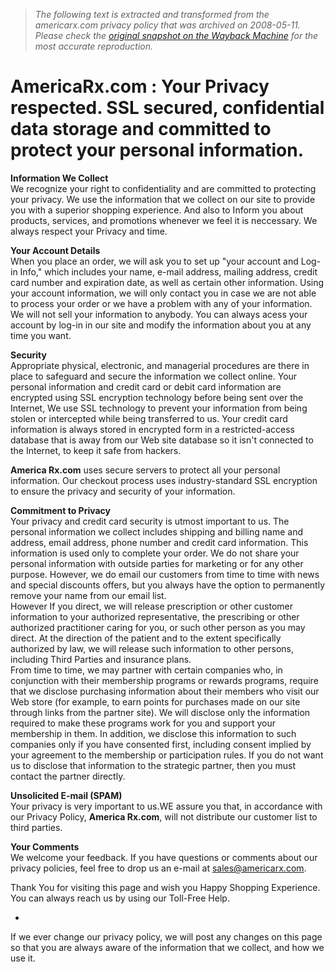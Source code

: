 > *The following text is extracted and transformed from the americarx.com privacy policy that was archived on 2008-05-11. Please check the [original snapshot on the Wayback Machine](https://web.archive.org/web/20080511184029id_/http%3A//www.americarx.com/PrivacyPolicy.html) for the most accurate reproduction.*

# AmericaRx.com : Your Privacy respected. SSL secured, confidential data storage and committed to protect your personal information.

**Information We Collect**  
We recognize your right to confidentiality and are committed to protecting your privacy. We use the information that we collect on our site to provide you with a superior shopping experience. And also to Inform you about products, services, and promotions whenever we feel it is neccessary. We always respect your Privacy and time.

 **Your Account Details**  
When you place an order, we will ask you to set up "your account and Log-in Info," which includes your name, e-mail address, mailing address, credit card number and expiration date, as well as certain other information. Using your account information, we will only contact you in case we are not able to process your order or we have a problem with any of your information. We will not sell your information to anybody. You can always acess your account by log-in in our site and modify the information about you at any time you want.

 **Security**  
Appropriate physical, electronic, and managerial procedures are there in place to safeguard and secure the information we collect online. Your personal information and credit card or debit card information are encrypted using SSL encryption technology before being sent over the Internet, We use SSL technology to prevent your information from being stolen or intercepted while being transferred to us. Your credit card information is always stored in encrypted form in a restricted-access database that is away from our Web site database so it isn't connected to the Internet, to keep it safe from hackers.  
  
**America Rx.com** uses secure servers to protect all your personal information. Our checkout process uses industry-standard SSL encryption to ensure the privacy and security of your information.   
  
**Commitment to Privacy**  
Your privacy and credit card security is utmost important to us. The personal information we collect includes shipping and billing name and address, email address, phone number and credit card information. This information is used only to complete your order. We do not share your personal information with outside parties for marketing or for any other purpose. However, we do email our customers from time to time with news and special discounts offers, but you always have the option to permanently remove your name from our email list.   
However If you direct, we will release prescription or other customer information to your authorized representative, the prescribing or other authorized practitioner caring for you, or such other person as you may direct. At the direction of the patient and to the extent specifically authorized by law, we will release such information to other persons, including Third Parties and insurance plans.  
From time to time, we may partner with certain companies who, in conjunction with their membership programs or rewards programs, require that we disclose purchasing information about their members who visit our Web store (for example, to earn points for purchases made on our site through links from the partner site). We will disclose only the information required to make these programs work for you and support your membership in them. In addition, we disclose this information to such companies only if you have consented first, including consent implied by your agreement to the membership or participation rules. If you do not want us to disclose that information to the strategic partner, then you must contact the partner directly.

 **Unsolicited E-mail (SPAM)**  
Your privacy is very important to us.WE assure you that, in accordance with our Privacy Policy, **America Rx.com**, will not distribute our customer list to third parties. 

**Your Comments**  
We welcome your feedback. If you have questions or comments about our privacy policies, feel free to drop us an e-mail at sales@americarx.com.

Thank You for visiting this page and wish you Happy Shopping Experience. You can always reach us by using our Toll-Free Help.

* 

If we ever change our privacy policy, we will post any changes on this page so that you are always aware of the information that we collect, and how we use it.
